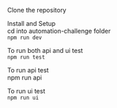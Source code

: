 Clone the repository

Install and Setup<br>
cd into automation-challenge folder<br>
`npm run dev`

To run both api and ui test<br>
`npm run test`

To run api test<br>
npm run api

To run ui test<br>
`npm run ui`
